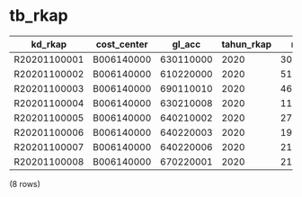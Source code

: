 tb_rkap
=======

|   kd_rkap    | cost_center |  gl_acc   | tahun_rkap | nilai_rkap  | status | kd_departemen |
|--------------|-------------|-----------|------------|-------------|--------|---------------|
| R20201100001 | B006140000  | 630110000 | 2020       | 301000000   | Aktif  | DEP0001       |
| R20201100002 | B006140000  | 610220000 | 2020       | 51329267    | Aktif  | DEP0001       |
| R20201100003 | B006140000  | 690110010 | 2020       | 4664101320  | Aktif  | DEP0001       |
| R20201100004 | B006140000  | 630210008 | 2020       | 1107774718  | Aktif  | DEP0001       |
| R20201100005 | B006140000  | 640210002 | 2020       | 274294680   | Aktif  | DEP0001       |
| R20201100006 | B006140000  | 640220003 | 2020       | 19216020    | Aktif  | DEP0001       |
| R20201100007 | B006140000  | 640220006 | 2020       | 216000000   | Aktif  | DEP0001       |
| R20201100008 | B006140000  | 670220001 | 2020       | 21780569455 | Aktif  | DEP0001       |
(8 rows)

